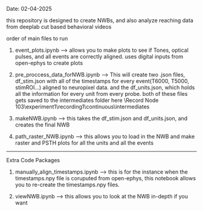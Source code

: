 Date: 02-04-2025

this repository is designed to create NWBs, and also analyze reaching data from deeplab cut based behavioral videos

order of main files to run

1. event_plots.ipynb --> allows you to make plots to see if Tones, optical pulses, and all events are correctly aligned. uses digital inputs from open-ephys to create plots

2. pre_proccess_data_forNWB.ipynb --> This will create two .json files, df_stim.json with all of the timestamps for every event(T6000, T5000, stimROI...) aligned to neuropixel data. and the df_units.json, which holds all the information for every unit from every probe. both of these files gets saved to the intermediates folder here \\Record Node 103\\experiment1\\recording1\\continuous\\intermediates

3. makeNWB.ipynb --> this takes the df_stim.json and df_units.json, and creates the final NWB

4. path_raster_NWB.ipynb --> this allows you to load in the NWB and make raster and PSTH plots for all the units and all the events

----------------------------------------------
Extra Code Packages

1.  manually_align_timestamps.ipynb --> this is for the instance when the timestamps.npy file is coruputed from open-ephys, this notebook allows you to re-create the timestamps.npy files.

2. viewNWB.ipynb --> this allows you to look at the NWB in-depth if you want
